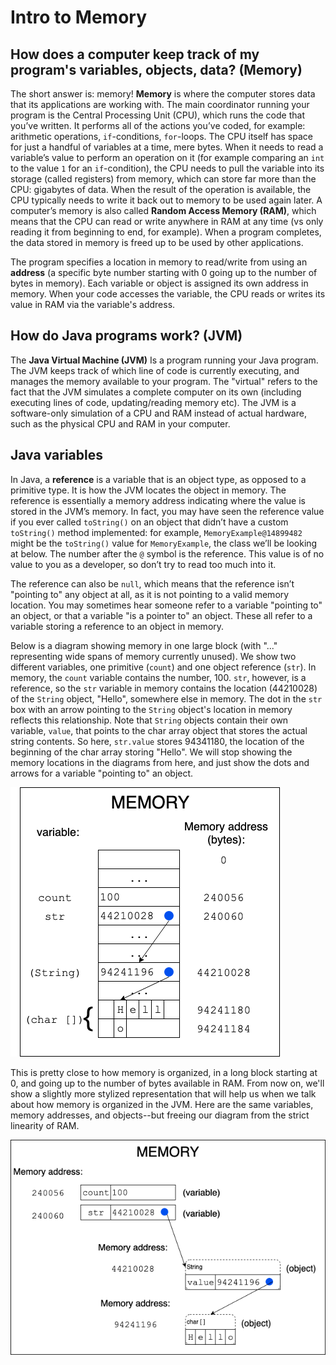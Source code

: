 # Intro to Memory

## How does a computer keep track of my program's variables, objects, data? (Memory)

The short answer is: memory! **Memory** is where the computer stores
data that its applications are working with. The main coordinator
running your program is the Central Processing Unit (CPU), which runs
the code that you’ve written. It performs all of the actions you’ve
coded, for example: arithmetic operations, `if`-conditions, `for`-loops.
The CPU itself has space for just a handful of variables at a time, mere
bytes. When it needs to read a variable’s value to perform an operation
on it (for example comparing an `int` to the value `1` for an
`if`-condition), the CPU needs to pull the variable into its storage
(called registers) from memory, which can store far more than the CPU:
gigabytes of data. When the result of the operation is available, the
CPU typically needs to write it back out to memory to be used again
later. A computer’s memory is also called **Random Access Memory
(RAM)**, which means that the CPU can read or write anywhere in RAM at
any time (vs only reading it from beginning to end, for example). When a
program completes, the data stored in memory is freed up to be used by
other applications.

The program specifies a location in memory to read/write from using an
**address** (a specific byte number starting with 0 going up to the
number of bytes in memory). Each variable or object is assigned its own
address in memory. When your code accesses the variable, the CPU reads
or writes its value in RAM via the variable's address.

## How do Java programs work? (JVM)

The **Java Virtual Machine (JVM)** Is a program running your Java
program. The JVM keeps track of which line of code is currently
executing, and manages the memory available to your program. The
"virtual" refers to the fact that the JVM simulates a complete computer
on its own (including executing lines of code, updating/reading memory
etc). The JVM is a software-only simulation of a CPU and RAM instead of
actual hardware, such as the physical CPU and RAM in your computer.

## Java variables

In Java, a **reference** is a variable that is an object type, as
opposed to a primitive type. It is how the JVM locates the object in
memory. The reference is essentially a memory address indicating where
the value is stored in the JVM’s memory. In fact, you may have seen the
reference value if you ever called `toString()` on an object that didn’t
have a custom `toString()` method implemented: for example,
`MemoryExample@14899482` might be the `toString()` value for
`MemoryExample`, the class we’ll be looking at below. The number after
the `@` symbol is the reference. This value is of no value to you as a
developer, so don’t try to read too much into it.

The reference can also be `null`, which means that the reference isn’t
"pointing to" any object at all, as it is not pointing to a valid memory
location. You may sometimes hear someone refer to a variable "pointing
to" an object, or that a variable "is a pointer to" an object. These all
refer to a variable storing a reference to an object in memory.

Below is a diagram showing memory in one large block (with "..."
representing wide spans of memory currently unused). We show two
different variables, one primitive (`count`) and one object reference
(`str`). In memory, the `count` variable contains the number, 100.
`str`, however, is a reference, so the `str` variable in memory contains
the location (44210028) of the `String` object, "Hello", somewhere else
in memory. The dot in the `str` box with an arrow pointing to the
`String` object's location in memory reflects this relationship. Note
that `String` objects contain their own variable, `value`, that points
to the char array object that stores the actual string contents. So
here, `str.value` stores 94341180, the location of the beginning of the
char array storing "Hello". We will stop showing the memory locations in
the diagrams from here, and just show the dots and arrows for a variable
"pointing to" an object.

![Primitive variables are represented as their value in memory. object references are represented as an address/reference of the place in memory where the object lives](Memory-variables-memory-block.png)

This is pretty close to how memory is organized, in a long block
starting at 0, and going up to the number of bytes available in RAM.
From now on, we'll show a slightly more stylized representation that will
help us when we talk about how memory is organized in the JVM. Here are
the same variables, memory addresses, and objects--but freeing our
diagram from the strict linearity of RAM.

![Alternate representation of the same two variables and objects, but freeing our diagram from the strict linearity of RAM](Memory-variables-floating.png)
